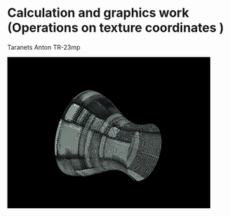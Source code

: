 # Calculation and graphics work (Operations on texture coordinates )
 Taranets Anton TR-23mp

![alt text](Animation.gif)
